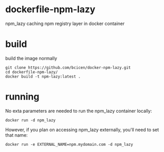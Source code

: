 dockerfile-npm-lazy
===============

npm_lazy caching npm registry layer in docker container

build
===============
build the image normally
```
git clone https://github.com/bcicen/docker-npm-lazy.git
cd dockerfile-npm-lazy/
docker build -t npm-lazy:latest .
```    

running
===============
No exta parameters are needed to run the npm_lazy container locally:
```
docker run -d npm_lazy
```
However, if you plan on accessing npm_lazy externally, you'll need to set that name:
```
docker run -e EXTERNAL_NAME=npm.mydomain.com -d npm_lazy
```
